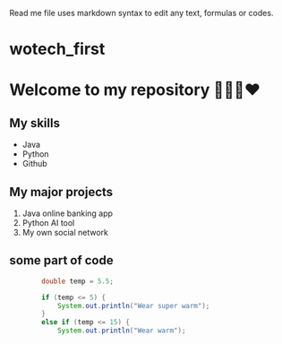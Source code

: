 Read me file uses markdown syntax to edit any text, formulas or codes.
# wotech_first
# Welcome to my repository 💟💌💗❤
## My skills
- Java
- Python
- Github
## My major projects
1. Java online banking app
2. Python AI tool
3. My own social network

## some part of code
```java
        double temp = 5.5;

        if (temp <= 5) {
            System.out.println("Wear super warm");
        }
        else if (temp <= 15) {
            System.out.println("Wear warm");
```
  
